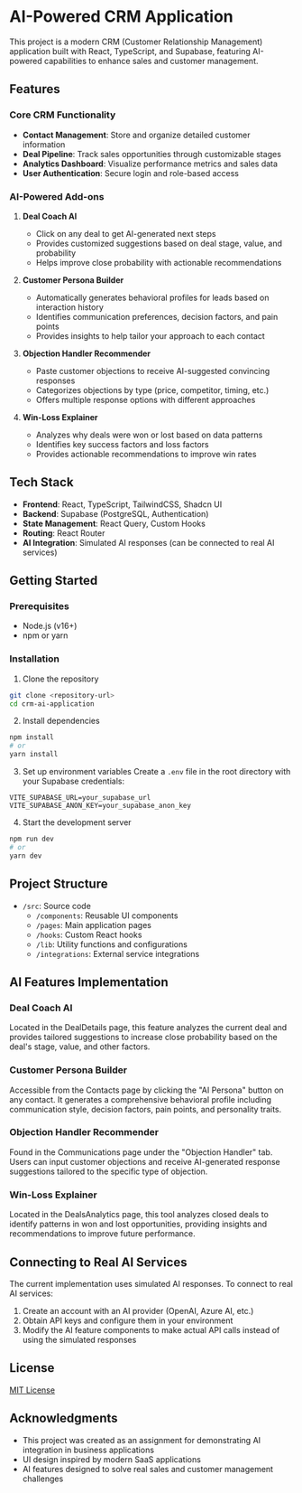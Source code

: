 # AI-Powered CRM Application

This project is a modern CRM (Customer Relationship Management) application built with React, TypeScript, and Supabase, featuring AI-powered capabilities to enhance sales and customer management.

## Features

### Core CRM Functionality
- **Contact Management**: Store and organize detailed customer information
- **Deal Pipeline**: Track sales opportunities through customizable stages
- **Analytics Dashboard**: Visualize performance metrics and sales data
- **User Authentication**: Secure login and role-based access

### AI-Powered Add-ons

1. **Deal Coach AI**
   - Click on any deal to get AI-generated next steps
   - Provides customized suggestions based on deal stage, value, and probability
   - Helps improve close probability with actionable recommendations

2. **Customer Persona Builder**
   - Automatically generates behavioral profiles for leads based on interaction history
   - Identifies communication preferences, decision factors, and pain points
   - Provides insights to help tailor your approach to each contact

3. **Objection Handler Recommender**
   - Paste customer objections to receive AI-suggested convincing responses
   - Categorizes objections by type (price, competitor, timing, etc.)
   - Offers multiple response options with different approaches

4. **Win-Loss Explainer**
   - Analyzes why deals were won or lost based on data patterns
   - Identifies key success factors and loss factors
   - Provides actionable recommendations to improve win rates

## Tech Stack

- **Frontend**: React, TypeScript, TailwindCSS, Shadcn UI
- **Backend**: Supabase (PostgreSQL, Authentication)
- **State Management**: React Query, Custom Hooks
- **Routing**: React Router
- **AI Integration**: Simulated AI responses (can be connected to real AI services)

## Getting Started

### Prerequisites
- Node.js (v16+)
- npm or yarn

### Installation

1. Clone the repository
```bash
git clone <repository-url>
cd crm-ai-application
```

2. Install dependencies
```bash
npm install
# or
yarn install
```

3. Set up environment variables
Create a `.env` file in the root directory with your Supabase credentials:
```
VITE_SUPABASE_URL=your_supabase_url
VITE_SUPABASE_ANON_KEY=your_supabase_anon_key
```

4. Start the development server
```bash
npm run dev
# or
yarn dev
```

## Project Structure

- `/src`: Source code
  - `/components`: Reusable UI components
  - `/pages`: Main application pages
  - `/hooks`: Custom React hooks
  - `/lib`: Utility functions and configurations
  - `/integrations`: External service integrations

## AI Features Implementation

### Deal Coach AI
Located in the DealDetails page, this feature analyzes the current deal and provides tailored suggestions to increase close probability based on the deal's stage, value, and other factors.

### Customer Persona Builder
Accessible from the Contacts page by clicking the "AI Persona" button on any contact. It generates a comprehensive behavioral profile including communication style, decision factors, pain points, and personality traits.

### Objection Handler Recommender
Found in the Communications page under the "Objection Handler" tab. Users can input customer objections and receive AI-generated response suggestions tailored to the specific type of objection.

### Win-Loss Explainer
Located in the DealsAnalytics page, this tool analyzes closed deals to identify patterns in won and lost opportunities, providing insights and recommendations to improve future performance.

## Connecting to Real AI Services

The current implementation uses simulated AI responses. To connect to real AI services:

1. Create an account with an AI provider (OpenAI, Azure AI, etc.)
2. Obtain API keys and configure them in your environment
3. Modify the AI feature components to make actual API calls instead of using the simulated responses

## License

[MIT License](LICENSE)

## Acknowledgments

- This project was created as an assignment for demonstrating AI integration in business applications
- UI design inspired by modern SaaS applications
- AI features designed to solve real sales and customer management challenges
